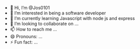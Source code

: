- 👋 Hi, I’m @Jos0101
- 👀 I’m interested in being a software developer 
- 🌱 I’m currently learning Javascript with node js and express
- 💞️ I’m looking to collaborate on ...
- 📫 How to reach me ...
- 😄 Pronouns: ...
- ⚡ Fun fact: ...

<!---
Jos0101/Jos0101 is a ✨ special ✨ repository because its `README.md` (this file) appears on your GitHub profile.
You can click the Preview link to take a look at your changes.
--->
